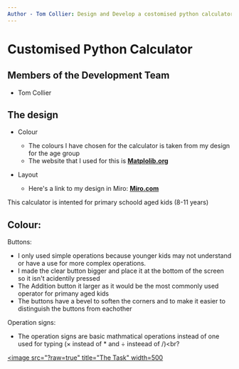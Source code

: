 ```yaml
---
Author - Tom Collier: Design and Develop a costomised python calculator
---
```


# Customised Python Calculator

## Members of the Development Team
- Tom Collier

## The design
* Colour
  * The colours I have chosen for the calculator is taken from my design for the age group
  * The website that I used for this is [**Matplolib.org**](https://matplotlib.org/stable/gallery/color/named_colors.html)
  
* Layout
  * Here's a link to my design in Miro: [**Miro.com**](https://miro.com/app/board/uXjVPUK4jBY=/)<br>

This calculator is intented for primary schoold aged kids (8-11 years)


Colour:
- 

Buttons:
- I only used simple operations because younger kids may not understand or have a use for more complex operations.<br>
- I made the clear button bigger and place it at the bottom of the screen so it isn't acidentily pressed<br> 
- The Addition button it larger as it would be the most commonly used operator for primany aged kids<br>
- The buttons have a bevel to soften the corners and to make it easier to distinguish the buttons from eachother<br> 

Operation signs:
- The operation signs are basic mathmatical operations instead of one used for typing (× instead of * and ÷ insteead of /)<br?

<a href="task"><image src="?raw=true" title="The Task" width=500

